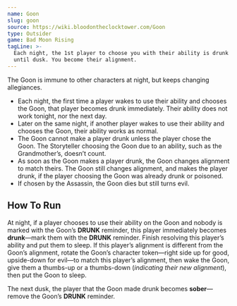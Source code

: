 ```yaml
---
name: Goon
slug: goon
source: https://wiki.bloodontheclocktower.com/Goon
type: Outsider
game: Bad Moon Rising
tagLine: >-
  Each night, the 1st player to choose you with their ability is drunk
  until dusk. You become their alignment.
---
```


The Goon is immune to other characters at night, but keeps changing
allegiances.

- Each night, the first time a player wakes to use their ability and
  chooses the Goon, that player becomes drunk immediately. Their ability
  does not work tonight, nor the next day.
- Later on the same night, if another player wakes to use their ability
  and chooses the Goon, their ability works as normal.
- The Goon cannot make a player drunk unless the player chose the Goon.
  The Storyteller choosing the Goon due to an ability, such as the
  Grandmother’s, doesn’t count.
- As soon as the Goon makes a player drunk, the Goon changes alignment
  to match theirs. The Goon still changes alignment, and makes the
  player drunk, if the player choosing the Goon was already drunk or
  poisoned.
- If chosen by the Assassin, the Goon dies but still turns evil.

## How To Run

At night, if a player chooses to use their ability on the Goon and
nobody is marked with the Goon’s **DRUNK** reminder, this player
immediately becomes **drunk**—mark them with the **DRUNK** reminder.
Finish resolving this player’s ability and put them to sleep. If this
player’s alignment is different from the Goon’s alignment, rotate the
Goon’s character token—right side up for good, upside-down for evil—to
match this player’s alignment, then wake the Goon, give them a thumbs-up
or a thumbs-down (_indicating their new alignment_), then put the Goon
to sleep.

The next dusk, the player that the Goon made drunk becomes
**sober**—remove the Goon’s **DRUNK** reminder.
